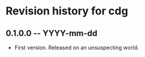 # Revision history for cdg

## 0.1.0.0 -- YYYY-mm-dd

* First version. Released on an unsuspecting world.
